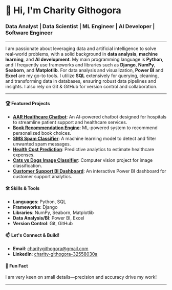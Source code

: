 # 👋 Hi, I'm Charity Githogora

### Data Analyst | Data Scientist | ML Engineer | AI Developer | Software Engineer

---

I am passionate about leveraging data and artificial intelligence to solve real-world problems, with a solid background in **data analysis**, **machine learning**, and **AI development**. My main programming language is **Python**, and I frequently use frameworks and libraries such as **Django**, **NumPy**, **Seaborn**, and **Matplotlib**. For data analysis and visualization, **Power BI** and **Excel** are my go-to tools. I utilize **SQL** extensively for querying, cleaning, and transforming data in databases, ensuring robust data pipelines and insights. I also rely on Git & GitHub for version control and collaboration.

---



#### 🏆 Featured Projects

- **[AAR Healthcare Chatbot](https://github.com/Charity-Githogora/aar-healthcare-chatbot)**: An AI-powered chatbot designed for hospitals to streamline patient support and healthcare services.
- **[Book Recommendation Engine](https://github.com/Charity-Githogora/Book-Recommendation-Engine)**: ML-powered system to recommend personalized book choices.
- **[SMS Spam Classifier](https://github.com/Charity-Githogora/aar-healthcare-chatbot)**: A machine learning model to detect and filter unwanted spam messages.
- **[Health Cost Prediction](https://github.com/Charity-Githogora/health-cost-prediction)**: Predictive analytics to estimate healthcare expenses.
- **[Cats vs Dogs Image Classifier](https://github.com/Charity-Githogora/Cats-vs-Dogs-Image-Classifier)**: Computer vision project for image classification.
- **[Customer Support BI Dashboard](https://github.com/Charity-Githogora/customer-support-bi-dashboard)**: An interactive Power BI dashboard for customer support analytics.

#### 🛠️ Skills & Tools

- **Languages**: Python, SQL
- **Frameworks**: Django
- **Libraries**: NumPy, Seaborn, Matplotlib
- **Data Analysis/BI**: Power BI, Excel
- **Version Control**: Git, GitHub

#### 📫 Let's Connect & Build!

- **Email**: charitygithogora@gmail.com
- **LinkedIn**: [charity-githogora-32558030a](https://www.linkedin.com/in/charity-githogora-32558030a/)


#### 🎉 Fun Fact

I am very keen on small details—precision and accuracy drive my work!

---
